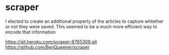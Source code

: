 # scraper

I elected to create an additional property of the articles to capture whtether or not they were saved.  This seemed to be a much more efficient way to encode that information 


https://git.heroku.com/scraper-8765309.git
https://github.com/BenQueener/scraper
